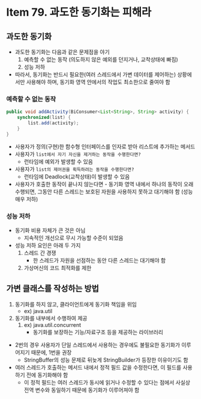 # Item 79. 과도한 동기화는 피해라

## 과도한 동기화

- 과도한 동기화는 다음과 같은 문제점을 야기
    1. 예측할 수 없는 동작 (의도하지 않은 예외를 던지거나, 교착상태에 빠짐)
    2. 성능 저하
- 따라서, 동기화는 반드시 필요한(여러 스레드에서 가변 데이터를 제어하는) 상황에서만 사용해야 하며, 동기화 영역 안에서의 작업도 최소한으로 줄여야 함

### 예측할 수 없는 동작

```java
public void addActivity(BiConsumer<List<String>, String> activity) {
    synchronized(list) {
        list.add(activity);
    }
}
```

- 사용자가 정의(구현)한 함수형 인터페이스를 인자로 받아 리스트에 추가하는 메서드
- 사용자가 `list에서 자기 자신을 제거하는 동작을 수행한다면?`
    - 런타임에 예외가 발생할 수 있음
- 사용자가 `list의 제어권을 획득하려는 동작을 수행한다면?`
    - 런타임에 Deadlock(교착상태)이 발생할 수 있음
- 사용자가 호출한 동작이 끝나지 않는다면 - 동기화 영역 내에서 하나의 동작이 오래 수행되면, 그동안 다른 스레드는 보호된 자원을 사용하지 못하고 대기해야 함 (성능 매우 저하)

### 성능 저하

- 동기화 비용 자체가 큰 것은 아님
    - 지속적인 개선으로 무시 가능할 수준이 되었음
- 성능 저하 요인은 아래 두 가지
    1. 스레드 간 경쟁
        - 한 스레드가 자원을 선점하는 동안 다른 스레드는 대기해야 함
    2. 가상머신의 코드 최적화를 제한

## 가변 클래스를 작성하는 방법

1. 동기화를 하지 않고, 클라이언트에게 동기화 책임을 위임
    - ex) java.util
2. 동기화를 내부에서 수행하여 제공
    1. ex) java.util.concurrent
        - 동기화를 보장하는 기능/자료구조 등을 제공하는 라이브러리
- 2번의 경우 사용자가 단일 스레드에서 사용하는 경우에도 불필요한 동기화가 이루어지기 때문에, 1번을 권장
    - StringBuffer의 성능 문제로 뒤늦게 StringBuilder가 등장한 이유이기도 함
- 여러 스레드가 호출하는 메서드 내에서 정적 필드 값을 수정한다면, 이 필드를 사용하기 전에 동기화해야 함
    - 이 정적 필드는 여러 스레드가 동시에 읽거나 수정할 수 있다는 점에서 사실상 전역 변수와 동일하기 때문에 동기화가 이루어져야 함
